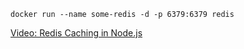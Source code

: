 ```
docker run --name some-redis -d -p 6379:6379 redis
```

[Video: Redis Caching in Node.js](https://www.youtube.com/watch?v=oaJq1mQ3dFI)

